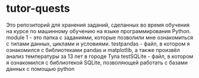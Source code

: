 # tutor-quests
Это репозиторий для хранения заданий, сделанных во время обучения на курсе по машинному обучению на языке программирования Python.
module 1 - это папка с заданиями, которые позволили мне ознакомиться с типами данных, циклами и условиями. 
testpandas - файл, в котором я ознакомился с библиотеками pandas и matplotlib, а также произвёл анализ температуры за 13 лет в городе Тула
testSQLite - файл, в котором я ознакомился с библиотекой SQLite, позволяющей работать с базами данных с помощью python
